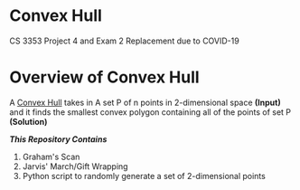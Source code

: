 # Convex Hull
CS 3353 Project 4 and Exam 2 Replacement due to COVID-19

# Overview of Convex Hull
A [Convex Hull](https://en.wikipedia.org/wiki/Convex_hull) takes in A set P of n points in 2-dimensional space **(Input)** and it finds the smallest convex polygon containing all of the points of set P **(Solution)**


***This Repository Contains***
1. Graham's Scan
2. Jarvis' March/Gift Wrapping 
3. Python script to randomly generate a set of 2-dimensional points



